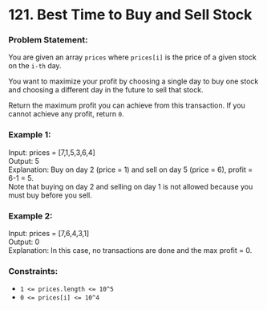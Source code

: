 # 121. Best Time to Buy and Sell Stock

### Problem Statement:
You are given an array `prices` where `prices[i]` is the price of a given stock on the `i-th` day.

You want to maximize your profit by choosing a single day to buy one stock and choosing a different day in the future to sell that stock.

Return the maximum profit you can achieve from this transaction. If you cannot achieve any profit, return `0`.

### Example 1:

Input: prices = [7,1,5,3,6,4]  
Output: 5  
Explanation: Buy on day 2 (price = 1) and sell on day 5 (price = 6), profit = 6-1 = 5.  
Note that buying on day 2 and selling on day 1 is not allowed because you must buy before you sell.

### Example 2:

Input: prices = [7,6,4,3,1]  
Output: 0  
Explanation: In this case, no transactions are done and the max profit = 0.

### Constraints:
- `1 <= prices.length <= 10^5`
- `0 <= prices[i] <= 10^4`
